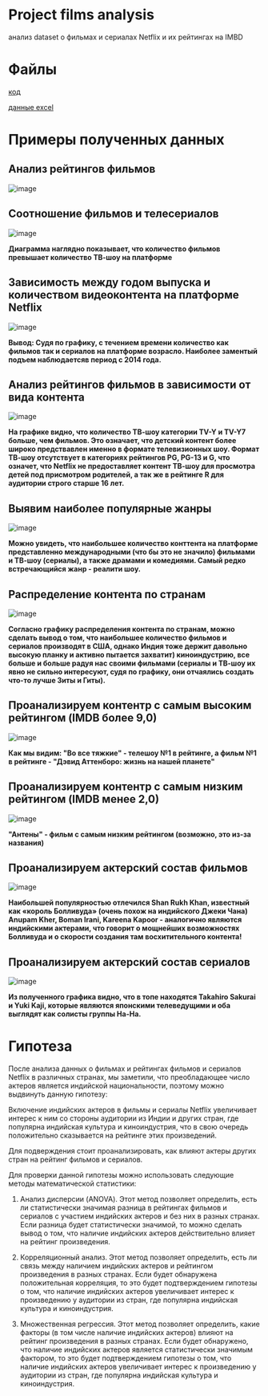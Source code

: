 # Project films analysis
анализ dataset о фильмах и сериалах Netflix и их рейтингах на IMBD

# Файлы
[код](https://github.com/ditayson/project-films/blob/main/netflix.ipynb)

[данные excel](https://github.com/ditayson/project-films/blob/main/movies.csv)

# Примеры полученных данных
Анализ рейтингов фильмов
-----------

![image](https://github.com/ditayson/project-films/assets/133684422/96413e91-8c54-4351-95b2-8038f4bd7734)

Соотношение фильмов и телесериалов 
-----------

![image](https://github.com/ditayson/project-films/assets/133684422/7a7b5082-e209-4fc0-92e1-e92ed199128b)

**Диаграмма наглядно показывает, что количество фильмов превышает количество ТВ-шоу на платформе**

## Зависимость между годом выпуска и количеством видеоконтента на платформе Netflix 

![image](https://github.com/ditayson/project-films/assets/133684422/94e92b2c-367e-4df9-809e-c2188b7e5c8a)

**Вывод: Судя по графику, с течением времени количество как фильмов так и сериалов на платформе возрасло. Наиболее заментый подъем наблюдаетсяв период с 2014 года.**

## Анализ рейтингов фильмов в зависимости от вида контента

![image](https://github.com/ditayson/project-films/assets/133684422/657d6a95-4410-4b35-8029-b366a337cef9)

**На графике видно, что количество ТВ-шоу категории TV-Y и TV-Y7 больше, чем фильмов. Это означает, что детский контент более широко предствавлен именно в формате телевизионных шоу. Формат ТВ-шоу отсутствует в категориях рейтингов PG, PG-13 и G, что означет, что Netflix не предоставляет контент ТВ-шоу для просмотра детей под присмотром родителей, а так же в рейтинге R для аудитории строго старше 16 лет.**

## Выявим наиболее популярные жанры 

![image](https://github.com/ditayson/project-films/assets/133684422/22e1e67e-d173-4675-802b-573cf77e2c03)

**Можно увидеть, что наибольшее количество конттента на платформе представленно международными (что бы это не значило) фильмами и ТВ-шоу (сериалы), а также драмами и комедиями. Самый редко встречающийся жанр - реалити шоу.**

## Распределение контента по странам

![image](https://github.com/ditayson/project-films/assets/133684422/9f68f943-f775-4725-bfe2-431034adc367)

**Согласно графику распределения контента по странам, можно сделать вывод о том, что наибольшее количество фильмов и сериалов производят в США, однако Индия тоже держит давольно высокую планку и активно пытается захватит) киноиндустрию, все больше и больше радуя нас своими фильмами (сериалы и ТВ-шоу их явно не сильно интересуют, судя по графику, они отчаялись создать что-то лучше Зиты и Гиты).**

## Проанализируем контентр с самым высоким рейтингом (IMDB более 9,0)

![image](https://github.com/ditayson/project-films/assets/133684422/c3aa0e54-4f0a-41a5-9fc4-a304f66f5874)

**Как мы видим: "Во все тяжкие" - телешоу №1 в рейтинге, а фильм №1 в рейтинге - "Дэвид Аттенборо: жизнь на нашей планете"**

## Проанализируем контентр с самым низким рейтингом (IMDB менее 2,0)

![image](https://github.com/ditayson/project-films/assets/133684422/106b20db-c33f-4c18-a71d-b27791807a21)

**"Антены" - фильм с самым низким рейтингом (возможно, это из-за названия)**

## Проанализируем актерский состав фильмов

![image](https://github.com/ditayson/project-films/assets/133684422/ad3cd40c-d51e-4e0c-a846-e150dd52262a)

**Наибольшей популярностью отлечился Shan Rukh Khan, известный как «король Болливуда» (очень похож на индийского Джеки Чана) Anupam Kher, Boman Irani, Kareena Kapoor - аналогично являются индийскими актерами, что говорит о мощнейших возможностях Болливуда и о скорости создания там восхитительного контента!**

## Проанализируем актерский состав сериалов

![image](https://github.com/ditayson/project-films/assets/133684422/eb7999c2-ba71-46a5-8be1-16ea0a7c8503)

**Из полученного графика видно, что в топе находятся Takahiro Sakurai и Yuki Kaji, которые являются японскими 
телеведущими и оба выглядят как солисты группы На-На.**

# Гипотеза
После анализа данных о фильмах и рейтингах фильмов и сериалов Netflix в различных странах, мы заметили, что преобладающее число актеров является индийской национальности, поэтому можно выдвинуть данную гипотезу:

Включение индийских актеров в фильмы и сериалы Netflix увеличивает интерес к ним со стороны аудитории из Индии и других стран, где популярна индийская культура и киноиндустрия, что в свою очередь положительно сказывается на рейтинге этих произведений.

Для подверждения стоит проанализировать, как влияют актеры других стран на рейтинг фильмов и сериалов.

Для проверки данной гипотезы можно использовать следующие методы математической статистики:

1. Анализ дисперсии (ANOVA). Этот метод позволяет определить, есть ли статистически значимая разница в рейтингах фильмов и сериалов с участием индийских актеров и без них в разных странах. Если разница будет статистически значимой, то можно сделать вывод о том, что наличие индийских актеров действительно влияет на рейтинг произведения.

2. Корреляционный анализ. Этот метод позволяет определить, есть ли связь между наличием индийских актеров и рейтингом произведения в разных странах. Если будет обнаружена положительная корреляция, то это будет подтверждением гипотезы о том, что наличие индийских актеров увеличивает интерес к произведению у аудитории из стран, где популярна индийская культура и киноиндустрия.

3. Множественная регрессия. Этот метод позволяет определить, какие факторы (в том числе наличие индийских актеров) влияют на рейтинг произведения в разных странах. Если будет обнаружено, что наличие индийских актеров является статистически значимым фактором, то это будет подтверждением гипотезы о том, что наличие индийских актеров увеличивает интерес к произведению у аудитории из стран, где популярна индийская культура и киноиндустрия.
